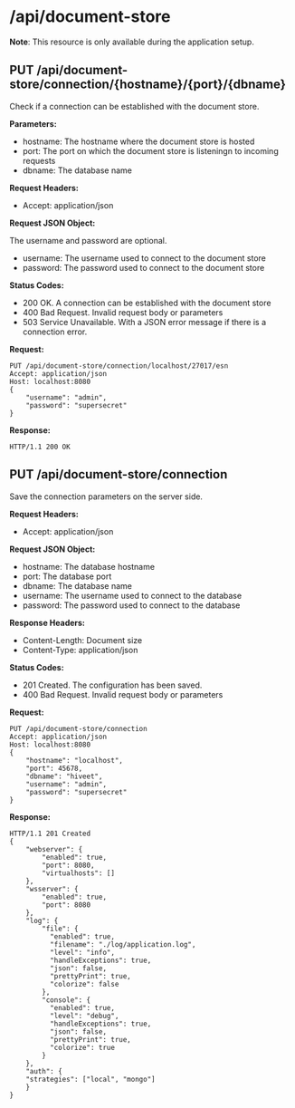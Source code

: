 # /api/document-store

**Note**: This resource is only available during the application setup.

## PUT /api/document-store/connection/{hostname}/{port}/{dbname}

Check if a connection can be established with the document store.

**Parameters:**

- hostname: The hostname where the document store is hosted
- port: The port on which the document store is listeningn to incoming requests
- dbname: The database name

**Request Headers:**

- Accept: application/json

**Request JSON Object:**    

The username and password are optional.

- username: The username used to connect to the document store
- password: The password used to connect to the document store

**Status Codes:**

- 200 OK. A connection can be established with the document store
- 400 Bad Request. Invalid request body or parameters
- 503 Service Unavailable. With a JSON error message if there is a connection error.

**Request:**

    PUT /api/document-store/connection/localhost/27017/esn
    Accept: application/json
    Host: localhost:8080
    {
        "username": "admin",
        "password": "supersecret"
    }

**Response:**

    HTTP/1.1 200 OK

## PUT /api/document-store/connection

Save the connection parameters on the server side.

**Request Headers:**

- Accept: application/json

**Request JSON Object:**

- hostname: The database hostname
- port: The database port
- dbname: The database name
- username: The username used to connect to the database
- password: The password used to connect to the database

**Response Headers:**

- Content-Length: Document size
- Content-Type: application/json

**Status Codes:**

- 201 Created. The configuration has been saved.
- 400 Bad Request. Invalid request body or parameters

**Request:**

    PUT /api/document-store/connection
    Accept: application/json
    Host: localhost:8080
    {
        "hostname": "localhost",
        "port": 45678,
        "dbname": "hiveet",
        "username": "admin",
        "password": "supersecret"
    }

**Response:**

    HTTP/1.1 201 Created
    {
        "webserver": {
            "enabled": true,
            "port": 8080,
            "virtualhosts": []
        },
        "wsserver": {
            "enabled": true,
            "port": 8080
        },
        "log": {
            "file": {
              "enabled": true,
              "filename": "./log/application.log",
              "level": "info",
              "handleExceptions": true,
              "json": false,
              "prettyPrint": true,
              "colorize": false
            },
            "console": {
              "enabled": true,
              "level": "debug",
              "handleExceptions": true,
              "json": false,
              "prettyPrint": true,
              "colorize": true
            }
        },
        "auth": {
        "strategies": ["local", "mongo"]
        }
    }
